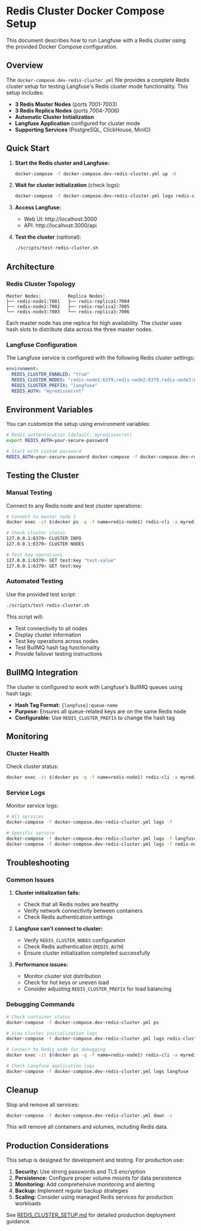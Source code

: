 # Redis Cluster Docker Compose Setup

This document describes how to run Langfuse with a Redis cluster using the provided Docker Compose configuration.

## Overview

The `docker-compose.dev-redis-cluster.yml` file provides a complete Redis cluster setup for testing Langfuse's Redis cluster mode functionality. This setup includes:

- **3 Redis Master Nodes** (ports 7001-7003)
- **3 Redis Replica Nodes** (ports 7004-7006) 
- **Automatic Cluster Initialization**
- **Langfuse Application** configured for cluster mode
- **Supporting Services** (PostgreSQL, ClickHouse, MinIO)

## Quick Start

1. **Start the Redis cluster and Langfuse:**
   ```bash
   docker-compose -f docker-compose.dev-redis-cluster.yml up -d
   ```

2. **Wait for cluster initialization** (check logs):
   ```bash
   docker-compose -f docker-compose.dev-redis-cluster.yml logs redis-cluster-init
   ```

3. **Access Langfuse:**
   - Web UI: http://localhost:3000
   - API: http://localhost:3000/api

4. **Test the cluster** (optional):
   ```bash
   ./scripts/test-redis-cluster.sh
   ```

## Architecture

### Redis Cluster Topology

```
Master Nodes:          Replica Nodes:
├── redis-node1:7001   ├── redis-replica1:7004
├── redis-node2:7002   ├── redis-replica2:7005  
└── redis-node3:7003   └── redis-replica3:7006
```

Each master node has one replica for high availability. The cluster uses hash slots to distribute data across the three master nodes.

### Langfuse Configuration

The Langfuse service is configured with the following Redis cluster settings:

```yaml
environment:
  REDIS_CLUSTER_ENABLED: "true"
  REDIS_CLUSTER_NODES: "redis-node1:6379,redis-node2:6379,redis-node3:6379"
  REDIS_CLUSTER_PREFIX: "langfuse"
  REDIS_AUTH: "myredissecret"
```

## Environment Variables

You can customize the setup using environment variables:

```bash
# Redis authentication (default: myredissecret)
export REDIS_AUTH=your-secure-password

# Start with custom password
REDIS_AUTH=your-secure-password docker-compose -f docker-compose.dev-redis-cluster.yml up -d
```

## Testing the Cluster

### Manual Testing

Connect to any Redis node and test cluster operations:

```bash
# Connect to master node 1
docker exec -it $(docker ps -q -f name=redis-node1) redis-cli -a myredissecret

# Check cluster status
127.0.0.1:6379> CLUSTER INFO
127.0.0.1:6379> CLUSTER NODES

# Test key operations
127.0.0.1:6379> SET test:key "test-value"
127.0.0.1:6379> GET test:key
```

### Automated Testing

Use the provided test script:

```bash
./scripts/test-redis-cluster.sh
```

This script will:
- Test connectivity to all nodes
- Display cluster information
- Test key operations across nodes
- Test BullMQ hash tag functionality
- Provide failover testing instructions

## BullMQ Integration

The cluster is configured to work with Langfuse's BullMQ queues using hash tags:

- **Hash Tag Format:** `{langfuse}:queue-name`
- **Purpose:** Ensures all queue-related keys are on the same Redis node
- **Configurable:** Use `REDIS_CLUSTER_PREFIX` to change the hash tag

## Monitoring

### Cluster Health

Check cluster status:
```bash
docker exec -it $(docker ps -q -f name=redis-node1) redis-cli -a myredissecret cluster info
```

### Service Logs

Monitor service logs:
```bash
# All services
docker-compose -f docker-compose.dev-redis-cluster.yml logs -f

# Specific service
docker-compose -f docker-compose.dev-redis-cluster.yml logs -f langfuse
docker-compose -f docker-compose.dev-redis-cluster.yml logs -f redis-node1
```

## Troubleshooting

### Common Issues

1. **Cluster initialization fails:**
   - Check that all Redis nodes are healthy
   - Verify network connectivity between containers
   - Check Redis authentication settings

2. **Langfuse can't connect to cluster:**
   - Verify `REDIS_CLUSTER_NODES` configuration
   - Check Redis authentication (`REDIS_AUTH`)
   - Ensure cluster initialization completed successfully

3. **Performance issues:**
   - Monitor cluster slot distribution
   - Check for hot keys or uneven load
   - Consider adjusting `REDIS_CLUSTER_PREFIX` for load balancing

### Debugging Commands

```bash
# Check container status
docker-compose -f docker-compose.dev-redis-cluster.yml ps

# View cluster initialization logs
docker-compose -f docker-compose.dev-redis-cluster.yml logs redis-cluster-init

# Connect to Redis node for debugging
docker exec -it $(docker ps -q -f name=redis-node1) redis-cli -a myredissecret

# Check Langfuse application logs
docker-compose -f docker-compose.dev-redis-cluster.yml logs langfuse
```

## Cleanup

Stop and remove all services:
```bash
docker-compose -f docker-compose.dev-redis-cluster.yml down -v
```

This will remove all containers and volumes, including Redis data.

## Production Considerations

This setup is designed for development and testing. For production use:

1. **Security:** Use strong passwords and TLS encryption
2. **Persistence:** Configure proper volume mounts for data persistence  
3. **Monitoring:** Add comprehensive monitoring and alerting
4. **Backup:** Implement regular backup strategies
5. **Scaling:** Consider using managed Redis services for production workloads

See [REDIS_CLUSTER_SETUP.md](./REDIS_CLUSTER_SETUP.md) for detailed production deployment guidance.
